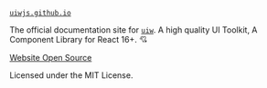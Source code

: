 [`uiwjs.github.io`](https://uiwjs.github.io)

The official documentation site for [`uiw`](https://github.com/uiwjs/uiw). A high quality UI Toolkit, A Component Library for React 16+. 💘


[Website Open Source](https://github.com/uiwjs/uiw/tree/master/website/uiw)

Licensed under the MIT License.
